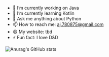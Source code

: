 - 🔭 I’m currently working on Java
- 🌱 I’m currently learning Kotlin
- 💬 Ask me anything about Python
- 📫 How to reach me: aj.780875@gmail.com
- 😄 My website: tbd
- ⚡ Fun fact: I love D&D


![Anurag's GitHub stats](https://github-readme-stats.vercel.app/api?username=Mauric3Moss&show_icons=true&theme=dark)
